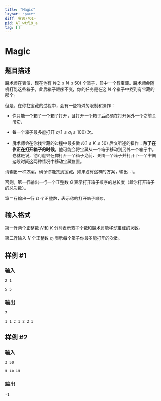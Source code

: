 ```yaml
---
title: "Magic"
layout: "post"
diff: 省选/NOI-
pid: AT_wtf19_a
tag: []
---
```


# Magic

## 题目描述

魔术师在表演，现在他有 $N(2 \leq N \leq 50)$ 个箱子，其中一个有宝藏。魔术师会随机打乱这些箱子，此后箱子顺序不变，你的任务是在这 $N$ 个箱子中找到有宝藏的那个。

但是，在你找宝藏的过程中，会有一些特殊的限制和操作：

- 你只能一个箱子一个箱子打开，且打开一个箱子后必须在打开另外一个之前关闭它。

- 每一个箱子最多能打开 $a_i(1 \leq a_i \leq 100)$ 次。

- 魔术师会在你找宝藏的过程中最多做 $K(1 \leq K \leq 50)$ 后文所述的操作：**除了在你正在打开箱子的时候**，他可能会将宝藏从一个箱子移动到另外一个箱子中。也就是说，他可能会在你打开一个箱子之前、关闭一个箱子并打开下一个中间这段时间这两种情况中移动宝藏位置。

请输出一种方案，确保你能找到宝藏，如果没有这样的方案，输出 `-1`。


否则，第一行输出一行一个正整数 $Q$ 表示打开箱子顺序的总长度（即你打开箱子的总次数）。

第二行输出一行 $Q$ 个正整数，表示你的打开箱子顺序。

## 输入格式

第一行两个正整数 $N$ 和 $K$ 分别表示箱子个数和魔术师能移动宝藏的次数。

第二行输入 $N$ 个正整数 $a_i$ 表示每个箱子你最多能打开的次数。

## 样例 #1

### 输入

```
2 1
5 5
```

### 输出

```
7
1 1 2 1 2 2 1
```

## 样例 #2

### 输入

```
3 50
5 10 15
```

### 输出

```
-1
```

